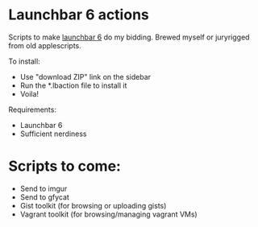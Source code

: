 # Launchbar 6 actions

Scripts to make [launchbar 6](http://obdev.at/products/launchbar) do my bidding. Brewed myself or juryrigged from old applescripts.

To install:

* Use "download ZIP" link on the sidebar
* Run the *.lbaction file to install it
* Voila!

Requirements:

* Launchbar 6
* Sufficient nerdiness


# Scripts to come:

* Send to imgur
* Send to gfycat
* Gist toolkit (for browsing or uploading gists)
* Vagrant toolkit (for browsing/managing vagrant VMs)
